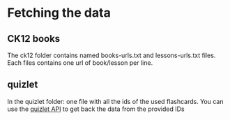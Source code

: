 # Fetching the data

## CK12 books
The ck12 folder contains named books-urls.txt and lessons-urls.txt files. Each files contains one url of book/lesson per line.

## quizlet
In the quizlet folder: one file with all the ids of the used flashcards. You can use the [quizlet API](https://quizlet.com/api/2.0/docs) to get back the data from the provided IDs
